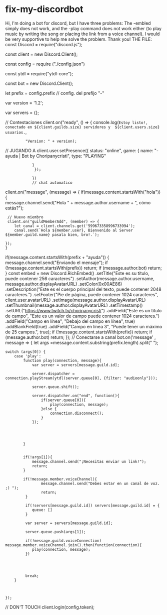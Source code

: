 # fix-my-discordbot
 Hi, I'm doing a bot for discord, but I have three problems: The -embled simply does not work, and the -play command does not work either (to play music by writing the song or placing the link from a voice channel). I would be very supportive to help me solve the problem. Thank you!
         THE FILE:
         const Discord = require("discord.js");

const client = new Discord.Client();

const config = require ("./config.json")

const ytdl = require("ytdl-core");

const bot = new Discord.Client();

let prefix = config.prefix // config. del prefijo "-"

var version = '1.2';

var servers = {};

// Contestaciones
client.on("ready", () => {
    console.log(`Estoy listo!, 
             conectado en ${client.guilds.size} servidores y  ${client.users.size} usuarios.`,
             
             "Version: " + version);
 // JUGANDO A
             client.user.setPresence({
                status: "online",
                game: {
                    name: "-ayuda | Bot by Choripanycristi",
                    type: "PLAYING"
               
                }
                 });
                 
                })
                // chat automatico
 client.on("message", (message) => {
    if(message.content.startsWith("hola")) {    
    message.channel.send("Hola " + message.author.username + ", cómo estás?");
  
     // Nuevo miembro
     client.on("guildMemberAdd", (member) => {
        let canal = client.channels.get('599673358996733994'); 
        canal.send(`Hola ${member.user}, Bienvenido al Server  ${member.guild.name} pasala bien, bro!.`);
       
    });
    }
if(message.content.startsWith(prefix + "ayuda")) {
    message.channel.send("Enviando el mensaje");
if (!message.content.startsWith(prefix)) return; 
if (message.author.bot) return;
}
const embed = new Discord.RichEmbed() 
    .setTitle("Este es su título, puede contener 256 caracteres")
    .setAuthor(message.author.username, message.author.displayAvatarURL)
    .setColor(0x00AE86)
    .setDescription("Este es el cuerpo principal del texto, puede contener 2048 caracteres.")
    .setFooter("Pie de página, puede contener 1024 caracteres", client.user.avatarURL)
    .setImage(message.author.displayAvatarURL)
    .setThumbnail(message.author.displayAvatarURL)
    .setTimestamp()
    .setURL("https://www.twitch.tv/choripanycristi")
    .addField("Este es un título de campo", "Este es un valor de campo puede contener 1024 caracteres.")
    .addField("Campo en línea", "Debajo del campo en línea",  true)
    .addBlankField(true)
    .addField("Campo en línea 3", "Puede tener un máximo de 25 campos.", true);
    if (!message.content.startsWith(prefix)) return; 
if (message.author.bot) return;
});
// Conectarse a canal 
bot.on('message' , message => {
    let args =message.content.substring(prefix.length).split(" ");

    switch (args[0]) {
        case 'play':
            function play(connection, message){
                var server = servers[message.guild.id];

                server.dispatcher = connection.playStream(ytdl(server.queue[0], {filter: "audioonly"}));
                
                server.queue.shift();

                server.dispatcher.on("end", function(){
                    if(server.queue[0]){
                        play(connection, message);  
                    }else {
                        connection.disconnect();
                    }
                });

            
            
            
            }


            if(!args[1]){
                message.channel.send("¡Necesitas enviar un link!");
                return;
            }

            if(!message.member.voiceChannel){
                    message.channel.send("Debes estar en un canal de voz. ;) ");
                    return;
             } 

             if(!servers[message.guild.id]) servers[message.guild.id] = {
                queue: []
             }

             var server = servers[message.guild.id];

             server.queue.push(args[1]);  

             if(!message.guild.voiceConnection) message.member.voiceChannel.join().then(function(connection){
                play(connection, message); 
             })
            
            
            
            
             break;
        }


        
    });
//  DON'T TOUCH
client.login(config.token);
    
